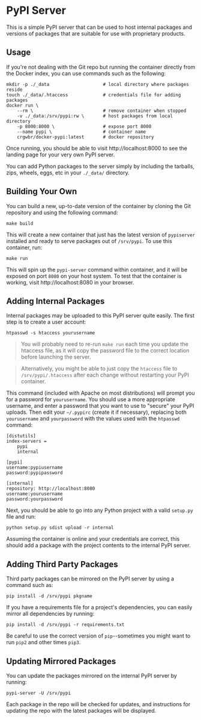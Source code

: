 PyPI Server
===========

This is a simple PyPI server that can be used to host internal packages and
versions of packages that are suitable for use with proprietary products.

Usage
-----

If you're not dealing with the Git repo but running the container directly from
the Docker index, you can use commands such as the following:

    mkdir -p ./_data                    # local directory where packages reside
    touch ./_data/.htaccess             # credentials file for adding packages
    docker run \
        --rm \                          # remove container when stopped
        -v ./_data:/srv/pypi:rw \       # host packages from local directory
        -p 8000:8000 \                  # expose port 8000
        --name pypi \                   # container name
        crgwbr/docker-pypi:latest       # docker repository

Once running, you should be able to visit http://localhost:8000 to see the
landing page for your very own PyPI server.

You can add Python packages to the server simply by including the tarballs,
zips, wheels, eggs, etc in your `./_data/` directory.

Building Your Own
-----------------

You can build a new, up-to-date version of the container by cloning the Git
repository and using the following command:

    make build

This will create a new container that just has the latest version of
`pypiserver` installed and ready to serve packages out of `/srv/pypi`. To use
this container, run:

    make run

This will spin up the `pypi-server` command within container, and it will be
exposed on port `8080` on your host system. To test that the container is
working, visit http://localhost:8080 in your browser.

Adding Internal Packages
------------------------

Internal packages may be uploaded to this PyPI server quite easily. The first
step is to create a user account:

    htpasswd -s htaccess yourusername

> You will probably need to re-run `make run` each time you update the
htaccess file, as it will copy the password file to the correct location
before launching the server.

> Alternatively, you might be able to just copy the `htaccess` file to
`/srv/pypi/.htaccess` after each change without restarting your PyPI
container.

This command (included with Apache on most distributions) will prompt you for a
password for `yourusername`. You should use a more appropriate username, and
enter a password that you want to use to "secure" your PyPI uploads. Then edit
your `~/.pypirc` (create it if necessary), replacing both `yourusername` and
`yourpassword` with the values used with the `htpasswd` command:

    [distutils]
    index-servers =
        pypi
        internal

    [pypi]
    username:pypiusername
    password:pypipassword

    [internal]
    repository: http://localhost:8080
    username:yourusername
    password:yourpassword

Next, you should be able to go into any Python project with a valid
`setup.py` file and run:

    python setup.py sdist upload -r internal

Assuming the container is online and your credentials are correct, this should
add a package with the project contents to the internal PyPI server.

Adding Third Party Packages
---------------------------

Third party packages can be mirrored on the PyPI server by using a command such
as:

    pip install -d /srv/pypi pkgname

If you have a requirements file for a project's dependencies, you can easily
mirror all dependencies by running:

    pip install -d /srv/pypi -r requirements.txt

Be careful to use the correct version of `pip`--sometimes you might want to run
`pip2` and other times `pip3`.

Updating Mirrored Packages
--------------------------

You can update the packages mirrored on the internal PyPI server by running:

    pypi-server -U /srv/pypi

Each package in the repo will be checked for updates, and instructions for
updating the repo with the latest packages will be displayed.
